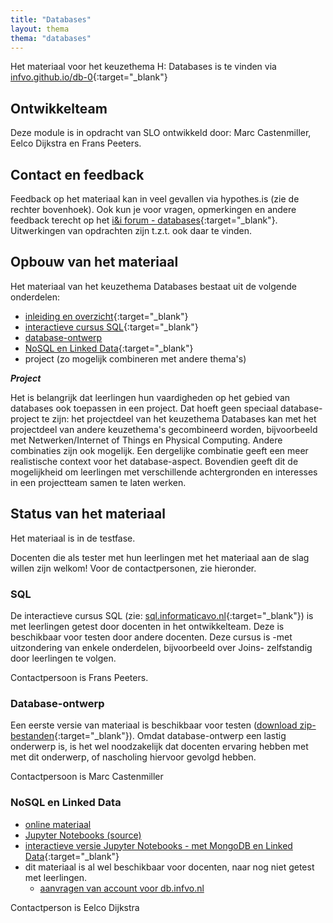 ```yaml
---
title: "Databases"
layout: thema
thema: "databases"
---
```


Het materiaal voor het keuzethema H: Databases is te vinden via [infvo.github.io/db-0](https://infvo.github.io/db-0){:target="_blank"}

## Ontwikkelteam

Deze module is in opdracht van SLO ontwikkeld door: Marc Castenmiller, Eelco Dijkstra en Frans Peeters.

## Contact en feedback

Feedback op het materiaal kan in veel gevallen via hypothes.is (zie de rechter bovenhoek).
Ook kun je voor vragen, opmerkingen en andere feedback terecht op het [i&i forum - databases](https://ieni-forum.infvo.nl/c/lesmateriaal/SLO-databases){:target="_blank"}.
Uitwerkingen van opdrachten zijn t.z.t. ook daar te vinden.

## Opbouw van het materiaal

Het materiaal van het keuzethema Databases bestaat uit de volgende onderdelen:

* [inleiding en overzicht](https://infvo.github.io/db-0){:target="_blank"}
* [interactieve cursus SQL](https://sql.informaticavo.nl){:target="_blank"}
* [database-ontwerp]()
* [NoSQL en Linked Data](https://infvo.github.io/nosql-ld){:target="_blank"}
* project (zo mogelijk combineren met andere thema's)

***Project***

Het is belangrijk dat leerlingen hun vaardigheden op het gebied van databases ook toepassen in een project.
Dat hoeft geen speciaal database-project te zijn:
het projectdeel van het keuzethema Databases kan met het projectdeel van andere keuzethema's gecombineerd worden,
bijvoorbeeld met Netwerken/Internet of Things en Physical Computing.
Andere combinaties zijn ook mogelijk.
Een dergelijke combinatie geeft een meer realistische context voor het database-aspect.
Bovendien geeft dit de mogelijkheid om  leerlingen met verschillende achtergronden en interesses in een projectteam samen te laten werken.

## Status van het materiaal

Het materiaal is in de testfase.

Docenten die als tester met hun leerlingen met het materiaal aan de slag willen zijn welkom!
Voor de contactpersonen, zie hieronder.

### SQL

De interactieve cursus SQL (zie: [sql.informaticavo.nl](https://sql.informaticavo.nl){:target="_blank"}) is met leerlingen getest door docenten in het ontwikkelteam.
Deze is beschikbaar voor testen door andere docenten.
Deze cursus is -met uitzondering van enkele onderdelen, bijvoorbeeld over Joins- zelfstandig door leerlingen te volgen.

Contactpersoon is Frans Peeters.

### Database-ontwerp

Een eerste versie van materiaal is beschikbaar voor testen
([download zip-bestanden](http://kseinformatica.nl/databasedesign.zip){:target="_blank"}).
Omdat database-ontwerp een lastig onderwerp is, is het wel noodzakelijk dat docenten ervaring hebben met met dit onderwerp,
of nascholing hiervoor gevolgd hebben.

Contactpersoon is Marc Castenmiller

### NoSQL en Linked Data

* [online materiaal](https://infvo.github.io/nosql-ld)
* [Jupyter Notebooks (source)](https://github.com/infvo/ieni2018-db)
* [interactieve versie Jupyter Notebooks - met MongoDB en Linked Data](https://db.infvo.nl){:target="_blank"}
* dit materiaal is al wel beschikbaar voor docenten, naar nog niet getest met leerlingen.
    * [aanvragen van account voor db.infvo.nl](mailto:db@infvo.nl)

Contactperson is Eelco Dijkstra
